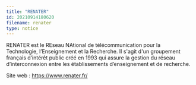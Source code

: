 ```yaml
---
title: "RENATER"
id: 20210914180620
filename: renater
type: notice
---
```


RENATER est le REseau NAtional de télécommunication pour la Technologie, l’Enseignement et la Recherche. 
Il s'agit d'un groupement français d’intérêt public créé en 1993 qui assure la gestion du réseau d’interconnexion entre les établissements d’enseignement et de recherche.

Site web : <https://www.renater.fr/>

